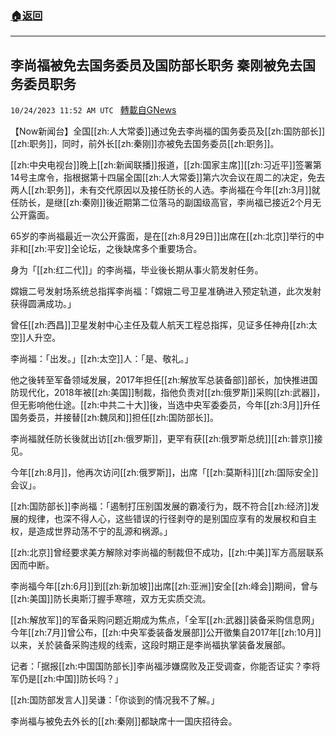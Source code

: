 ###  [:house:返回](README.md)
---


## 李尚福被免去国务委员及国防部长职务 秦刚被免去国务委员职务
`10/24/2023 11:52 AM UTC ` [轉載自GNews](https://gnews.org/articles/1874353)

【Now新闻台】全国[[zh:人大常委]]通过免去李尚福的国务委员及[[zh:国防部长]][[zh:职务]]，同时，前外长[[zh:秦刚]]亦被免去国务委员[[zh:职务]]。

[[zh:中央电视台]]晚上[[zh:新闻联播]]报道，[[zh:国家主席]][[zh:习近平]]签署第14号主席令，指根据第十四届全国[[zh:人大常委]]第六次会议在周二的决定，免去两人[[zh:职务]]，未有交代原因以及接任防长的人选。李尚福在今年[[zh:3月]]就任防长，是继[[zh:秦刚]]後近期第二位落马的副国级高官，李尚福已接近2个月无公开露面。

65岁的李尚福最近一次公开露面，是在[[zh:8月29日]]出席在[[zh:北京]]举行的中非和[[zh:平安]]全论坛，之後缺席多个重要场合。

身为「[[zh:红二代]]」的李尚福，毕业後长期从事火箭发射任务。

嫦娥二号发射场系统总指挥李尚福：「嫦娥二号卫星准确进入预定轨道，此次发射获得圆满成功。」

曾任[[zh:西昌]]卫星发射中心主任及载人航天工程总指挥，见证多任神舟[[zh:太空]]人升空。

李尚福：「出发。」[[zh:太空]]人：「是、敬礼。」

他之後转至军备领域发展，2017年担任[[zh:解放军总装备部]]部长，加快推进国防现代化，2018年被[[zh:美国]]制裁，指他负责对[[zh:俄罗斯]]采购[[zh:武器]]，但无影响他仕途。[[zh:中共二十大]]後，当选中央军委委员，今年[[zh:3月]]升任国务委员，并接替[[zh:魏凤和]]担任[[zh:国防部长]]。

李尚福就任防长後就出访[[zh:俄罗斯]]，更罕有获[[zh:俄罗斯总统]][[zh:普京]]接见。

今年[[zh:8月]]，他再次访问[[zh:俄罗斯]]，出席「[[zh:莫斯科]][[zh:国际安全]]会议」。

[[zh:国防部长]]李尚福：「遏制打压别国发展的霸凌行为，既不符合[[zh:经济]]发展的规律，也深不得人心，这些错误的行径剥夺的是别国应享有的发展权和自主权，是造成世界动荡不宁的乱源和祸源。」

[[zh:北京]]曾经要求美方解除对李尚福的制裁但不成功，[[zh:中美]]军方高层联系因而中断。

李尚福今年[[zh:6月]]到[[zh:新加坡]]出席[[zh:亚洲]]安全[[zh:峰会]]期间，曾与[[zh:美国]]防长奥斯汀握手寒暄，双方无实质交流。

[[zh:解放军]]的军备采购问题近期成为焦点，「全军[[zh:武器]]装备采购信息网」今年[[zh:7月]]曾公布，[[zh:中央军委装备发展部]]公开徵集自2017年[[zh:10月]]以来，关於装备采购违规的线索，这段时期正是李尚福执掌装备发展部。

记者：「据报[[zh:中国国防部长]]李尚福涉嫌腐败及正受调查，你能否证实？李将军仍是[[zh:中国]]防长吗？」

[[zh:国防部发言人]]吴谦：「你谈到的情况我不了解。」

李尚福与被免去外长的[[zh:秦刚]]都缺席十一国庆招待会。
